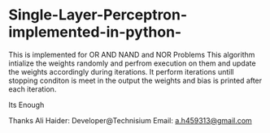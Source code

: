 # Single-Layer-Perceptron-implemented-in-python-
This is implemented for OR AND NAND and NOR Problems 
This algorithm intialize the weights randomly and perfrom execution on them and update the weights accordingly during iterations.
It perform iterations untill stopping conditon is meet
in the output the weights and bias is printed after each iteration.

Its Enough

Thanks 
Ali Haider: Developer@Technisium
Email: a.h459313@gmail.com
